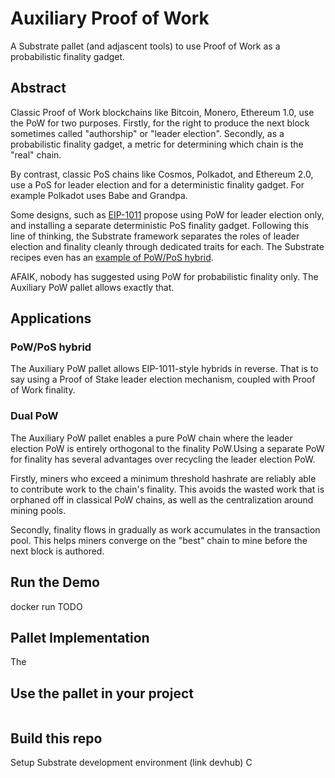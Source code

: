 # Auxiliary Proof of Work

A Substrate pallet (and adjascent tools) to use Proof of Work as a probabilistic finality gadget.

## Abstract

Classic Proof of Work blockchains like Bitcoin, Monero, Ethereum 1.0, use the PoW for two purposes. Firstly, for the right to produce the next block sometimes called "authorship" or "leader election". Secondly, as a probabilistic finality gadget, a metric for determining which chain is the "real" chain.

By contrast, classic PoS chains like Cosmos, Polkadot, and Ethereum 2.0, use a PoS for leader election and for a deterministic finality gadget. For example Polkadot uses Babe and Grandpa.

Some designs, such as [EIP-1011](https://eips.ethereum.org/EIPS/eip-1011) propose using PoW for leader election only, and installing a separate deterministic PoS finality gadget. Following this line of thinking, the Substrate framework separates the roles of leader election and finality cleanly through dedicated traits for each. The Substrate recipes even has an [example of PoW/PoS hybrid](https://substrate.dev/recipes/hybrid-consensus).

AFAIK, nobody has suggested using PoW for probabilistic finality only. The Auxiliary PoW pallet allows exactly that.

## Applications

### PoW/PoS hybrid

The Auxiliary PoW pallet allows EIP-1011-style hybrids in reverse. That is to say using a Proof of Stake leader election mechanism, coupled with Proof of Work finality.

### Dual PoW

The Auxiliary PoW pallet enables a pure PoW chain where the leader election PoW is entirely orthogonal to the finality PoW.Using a separate PoW for finality has several advantages over recycling the leader election PoW.

Firstly, miners who exceed a minimum threshold hashrate are reliably able to contribute work to the chain's finality. This avoids the wasted work that is orphaned off in classical PoW chains, as well as the centralization around mining pools.

Secondly, finality flows in gradually as work accumulates in the transaction pool. This helps miners converge on the "best" chain to mine before the next block is authored.

## Run the Demo

docker run TODO

## Pallet Implementation

The

## Use the pallet in your project

```toml

```

## Build this repo

Setup Substrate development environment (link devhub)
C
